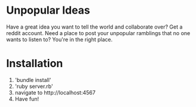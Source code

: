 Unpopular Ideas
===============

Have a great idea you want to tell the world and collaborate over? Get a reddit account.
Need a place to post your unpopular ramblings that no one wants to listen to? You're in the right place.

Installation
============

1. 'bundle install'
2. 'ruby server.rb'
3. navigate to http://localhost:4567
4. Have fun!
